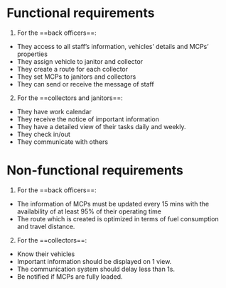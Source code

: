 # Functional requirements
1. For the ==back officers==: 
-	They access to all staff’s information, vehicles’ details and MCPs’ properties  
-	They assign vehicle to janitor and collector
-	They create a route for each collector 
-	They set MCPs to janitors and collectors
-	They can send or receive the message of staff

2. For the ==collectors and janitors==:
-	They have work calendar
-	They receive the notice of important information
-	They have a detailed view of their tasks daily and weekly.
-	They check in/out
-	They communicate with others
# Non-functional requirements
1. For the ==back officers==:
-	The information of MCPs must be updated every 15 mins with the availability of at least 95% of their operating time
-	The route which is created is optimized in terms of fuel consumption and travel distance.

2. For the ==collectors==:
-	Know their vehicles
-	Important information should be displayed on 1 view.
-	The communication system should delay less than 1s.
-	Be notified if MCPs are fully loaded.
